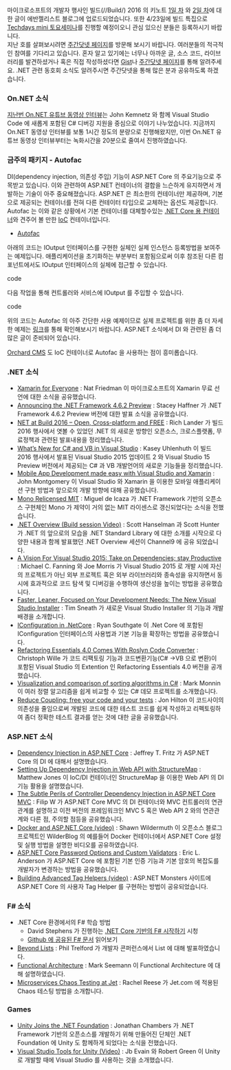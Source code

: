 마이크로소프트의 개발자 행사인 빌드(//Build/) 2016 의 키노트 [1일 차](https://blogs.msdn.microsoft.com/eva/?p=6981) 와 [2일 차](https://blogs.msdn.microsoft.com/eva/?p=7233)에 대한 글이 에반젤리스트 블로그에 업로드되었습니다. 또한 4/23일에 빌드 특집으로 [Techdays mini 토요세미나](https://msevents.microsoft.com/cui/EventDetail.aspx?EventID=1032755851&culture=ko-KR)를 진행할 예정이오니 관심 있으신 분들은 등록하시기 바랍니다.  
지난 호를 살펴보시려면 [주간닷넷 페이지](https://www.facebook.com/jugan.net/)를 방문해 보시기 바랍니다. 여러분들의 적극적인 참여를 기다리고 있습니다. 혼자 알고 있기에는 너무나 아까운 글, 소스 코드, 라이브러리를 발견하셨거나 혹은 직접 작성하셨다면 [Gist](https://gist.github.com/options/e9fc443b8c882157fe4a)나 [주간닷넷 페이지](https://www.facebook.com/jugan.net/)를 통해 알려주세요. .NET 관련 동호회 소식도 알려주시면 주간닷넷을 통해 많은 분과 공유하도록 하겠습니다.

### On.NET 소식
[지난번 On.NET 유튜브 동영상 인터뷰](https://www.youtube.com/watch?v=OjNbBOjcLRk)는 John Kemnetz 와 함께 Visual Studio Code 에 새롭게 포함된 C# 디버깅 지원을 중심으로 이야기 나누었습니다. 지금까지 On.NET 동영상 인터뷰를 보통 1시간 정도의 분량으로 진행해왔지만, 이번 On.NET 유튜브 동영상 인터뷰부터는 녹화시간을 20분으로 줄여서 진행하였습니다.  

### 금주의 패키지 - Autofac
DI(dependency injection, 의존성 주입) 기능이 ASP.NET Core 의 주요기능으로 주목받고 있습니다. 이와 관련하여 ASP.NET 컨테이너의 결합을 느슨하게 유지하면서 개발하는 기술이 아주 중요해졌습니다. ASP.NET 은 최소한의 컨테이너만 제공하며, 기본으로 제공되는 컨테이너를 전혀 다른 컨테이터 타입으로 교체하는 옵션도 제공합니다. Autofac 는 이와 같은 상황에서 기본 컨테이너를 대체할수있는 [.NET Core 용 컨테이너](http://autofac.readthedocs.org/en/latest/integration/aspnetcore.html)와 견주어 볼 만한 [IoC](https://en.wikipedia.org/wiki/Inversion_of_control) 컨테이너입니다. 

* [Autofac](https://github.com/autofac/Autofac) 

아래의 코드는 IOutput 인터페이스를 구현한 실체인 실제 인스턴스 등록방법을 보여주는 예제입니다. 애플리케이션을 초기화하는 부분부터 포함됨으로써 이후 참조된 다른 컴포넌트에서도 IOutput 인터페이스의 실체에 접근할 수 있습니다.

code

다음 작업을 통해 컨트롤러와 서비스에 IOutput 를 주입할 수 있습니다.

code

위의 코드는 Autofac 의 아주 간단한 사용 예제이므로 실제 프로젝트를 위한 좀 더 자세한 예제는 [링크](http://autofac.readthedocs.org/en/latest/index.html)를 통해 확인해보시기 바랍니다. ASP.NET 소식에서 DI 와 관련된 좀 더 많은 글이 준비되어 있습니다.

[Orchard CMS](https://orchardproject.net/) 도 IoC 컨테이너로 Autofac 을 사용하는 점이 흥미롭습니다. 

### .NET 소식
* [Xamarin for Everyone](https://blog.xamarin.com/xamarin-for-all/) : Nat Friedman 이 마이크로소프트의 Xamarin 무료 선언에 대한 소식을 공유했습니다. 
* [Announcing the .NET Framework 4.6.2 Preview](https://blogs.msdn.microsoft.com/dotnet/2016/03/30/announcing-the-net-framework-4-6-2-preview/) : Stacey Haffner 가 .NET Framework 4.6.2 Preview 버전에 대한 발표 소식을 공유했습니다.
* [NET at Build 2016 – Open, Cross-platform and FREE](https://blogs.msdn.microsoft.com/dotnet/2016/04/01/net-at-build-2016-open-cross-platform-and-free/) : Rich Lander 가 빌드 2016 행사에서 엿볼 수 있었던 .NET 의 새로운 방향인 오픈소스, 크로스플랫폼, 무료정책과 관련된 발표내용을 정리했습니다.
* [What’s New for C# and VB in Visual Studio](https://blogs.msdn.microsoft.com/dotnet/2016/04/02/whats-new-for-c-and-vb-in-visual-studio/) : Kasey Uhlenhuth 이 빌드 2016 행사에서 발표된 Visual Studio 2015 업데이트 2 와 Visual Studio 15 Preview 버전에서 제공되는 C# 과 VB 개발언어의 새로운 기능들을 정리했습니다.
* [Mobile App Development made easy with Visual Studio and Xamarin](https://blogs.msdn.microsoft.com/visualstudio/2016/03/31/mobile-app-development-made-easy-with-visual-studio-and-xamarin/) : John Montgomery 이 Visual Studio 와 Xamarin 을 이용한 모바일 애플리케이션 구현 방법과 앞으로의 개발 방향에 대해 공유했습니다.
* [Mono Relicensed MIT](http://www.mono-project.com/news/2016/03/31/mono-relicensed-mit/) : Miguel de Icaza 가 .NET Framework 기반의 오픈소스 구현체인 Mono 가 제약이 거의 없는 MIT 라이센스로 갱신되었다는 소식을 전했습니다.
* [.NET Overview (Build session Video)](https://channel9.msdn.com/events/Build/2016/B891) : Scott Hanselman 과 Scott Hunter 가 .NET 의 앞으로의 모습을 .NET Standard Library 에 대한 소개를 시작으로 다양한 내용과 함께 발표했던 .NET Overview 세션이 Channel9 에 공유 되었습니다.
* [A Vision For Visual Studio 2015: Take on Dependencies; stay Productive](https://blogs.msdn.microsoft.com/visualstudio/2016/04/01/visual-studio-2015-take-on-dependencies-stay-productive/) : Michael C. Fanning 와 Joe Morris 가 Visual Studio 2015 로 개발 시에 자신의 프로젝트가 아닌 외부 프로젝트 혹은 외부 라이브러리와 종속성을 유지하면서 동시에 효과적으로 코드 탐색 및 디버깅을 수행하여 생산성을 높이는 방법을 공유했습니다. 
* [Faster, Leaner, Focused on Your Development Needs: The New Visual Studio Installer](https://blogs.msdn.microsoft.com/visualstudio/2016/04/01/faster-leaner-visual-studio-installer/) : Tim Sneath 가 새로운 Visual Studio Installer 의 기능과 개발 배경을 소개합니다.
* [IConfiguration in .NetCore](http://www.ryansouthgate.com/2016/03/23/iconfiguration-in-netcore/) : Ryan Southgate 이 .Net Core 에 포함된 IConfiguration 인터페이스의 사용법과 기본 기능을 확장하는 방법을 공유했습니다.
* [Refactoring Essentials 4.0 Comes With Roslyn Code Converter](http://community.sharpdevelop.net/blogs/christophwille/archive/2016/04/01/refactoring-essentials-4-0-comes-with-roslyn-code-converter.aspx) : Christoph Wille 가 코드 리팩토링 기능과 코드변환기능(C# ->VB 으로 변환)이 포함된 Visual Studio 의 Extention 인 Refactoring Essentials 4.0 버전을 공개했습니다.  
* [Visualization and comparison of sorting algorithms in C#](http://www.codeproject.com/Articles/1087568/Visualization-and-Comparison-of-sorting-algorith) : Mark Monnin 이 여러 정렬 알고리즘을 쉽게 비교할 수 있는 C# 데모 프로젝트를 소개했습니다.
* [Reduce Coupling: free your code and your tests](http://jonhilton.net/2016/03/29/coupling-tests-production/) : Jon Hilton 이 코드사이의 의존성을 줄임으로써 개발된 코드에 대한 테스트 코드를 쉽게 작성하고 리펙토링하여 좀더 정확한 테스트 결과를 얻는 것에 대한 글을 공유했습니다.  
 
### ASP.NET 소식
* [Dependency Injection in ASP.NET Core](https://blogs.msdn.microsoft.com/webdev/2016/03/28/dependency-injection-in-asp-net-core/) : Jeffrey T. Fritz 가 ASP.NET Core 의 DI 에 대해서 설명했습니다.
* [Setting Up Dependency Injection in Web API with StructureMap](http://www.exceptionnotfound.net/setting-up-dependency-injection-in-web-api-with-structuremap/) : Matthew Jones 이 IoC/DI 컨테이너인 StructureMap 을 이용한 Web API 의 DI 기능 활용을 설명했습니다.
* [The Subtle Perils of Controller Dependency Injection in ASP.NET Core MVC](http://www.strathweb.com/2016/03/the-subtle-perils-of-controller-dependency-injection-in-asp-net-core-mvc/) : Filip W 가 ASP.NET Core MVC 의 DI 컨테이너와 MVC 컨트롤러의 연관관계를 설명하고 이전 버전의 프레임워크인 MVC 5 혹은 Web API 2 와의 연관관계와 다른 점, 주의할 점등을 공유했습니다.
* [Docker and ASP.NET Core (video)](http://wildermuth.com/2016/03/28/Docker_and_ASP_NET_Core_A_Webcast) : Shawn Wildermuth 이 오픈소스 블로그 프로젝트인 WilderBlog 의 예를들어 Docker 컨테이너에서 ASP.NET Core 설정 및 실행 방법을 설명한 비디오를 공유하였습니다.
* [ASP.NET Core Password Options and Custom Validators](http://www.elanderson.net/2016/03/asp-net-core-password-options-and-custom-validators/) : Eric L. Anderson 가 ASP.NET Core 에 포함된 기본 인증 기능과 기본 암호의 복잡도를 개발자가 변경하는 방법을 공유했습니다.
* [Building Advanced Tag Helpers (video)](http://aspnetmonsters.com/2016/03/monsters-weekly%5Cep19/) : ASP.NET Monsters 사이트에 ASP.NET Core 의 사용자 Tag Helper 를 구현하는 방법이 공유되었습니다.

### F# 소식
* .NET Core 환경에서의 F# 학습 방법 
  * David Stephens 가 진행하는 [.NET Core 기반의 F# 시작하기](https://channel9.msdn.com/Events/Build/2016/T661) 시청 
  * [Github 에 공유된 F# 문서](https://github.com/enricosada/fsharp-dotnet-cli-samples/wiki/Getting-Started) 읽어보기  
* [Beyond Lists](http://www.infoq.com/presentations/data-structure-lists) : Phil Trelford 가 개발자 콘퍼런스에서 List 에 대해 발표하였습니다.
* [Functional Architecture](https://vimeo.com/161131920) : Mark Seemann 이 Functional Architecture 에 대해 설명하였습니다. 
* [Microservices Chaos Testing at Jet](http://www.infoq.com/presentations/jet-microservices-testing) : Rachel Reese 가 Jet.com 에 적용된 Chaos 테스팅 방법을 소개합니다. 

### Games
* [Unity Joins the .NET Foundation](http://blogs.unity3d.com/2016/04/01/unity-joins-the-net-foundation/) : Jonathan Chambers 가 .NET Framework 기반의 오픈소스를 개발하기 위해 만들어진 단체인 .NET Foundation 에 Unity 도 함께하게 되었다는 소식을 전했습니다.
* [Visual Studio Tools for Unity (Video)](https://channel9.msdn.com/Shows/Visual-Studio-Toolbox/Visual-Studio-Tools-for-Unity) : Jb Evain 와 Robert Green 이 Unity 로 개발할 때에 Visual Studio 를 사용하는 것을 소개했습니다.